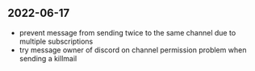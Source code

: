 2022-06-17
---

- prevent message from sending twice to the same channel due to multiple subscriptions
- try message owner of discord on channel permission problem when sending a killmail